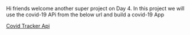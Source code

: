 Hi friends welcome another super project on Day 4. In this project we will use the covid-19 APi from the below url and build a covid-19 App

[Covid Tracker Api](https://documenter.getpostman.com/view/10808728/SzS8rjbc)